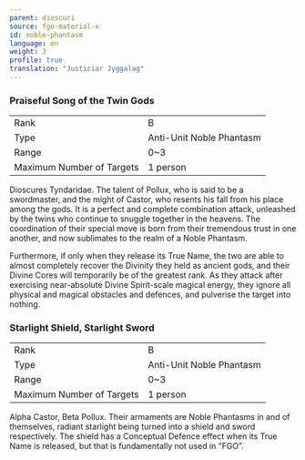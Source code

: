 ```yaml
---
parent: dioscuri
source: fgo-material-x
id: noble-phantasm
language: en
weight: 3
profile: true
translation: "Justiciar Jyggalag"
---
```


### Praiseful Song of the Twin Gods

<table>
  <tr><td>Rank</td><td>B</td></tr>
  <tr><td>Type</td><td>Anti-Unit Noble Phantasm</td></tr>
  <tr><td>Range</td><td>0~3</td></tr>
  <tr><td>Maximum Number of Targets</td><td>1 person</td></tr>
</table>

Dioscures Tyndaridae.
The talent of Pollux, who is said to be a swordmaster, and the might of Castor, who resents his fall from his place among the gods. It is a perfect and complete combination attack, unleashed by the twins who continue to snuggle together in the heavens.
The coordination of their special move is born from their tremendous trust in one another, and now sublimates to the realm of a Noble Phantasm.

Furthermore, if only when they release its True Name, the two are able to almost completely recover the Divinity they held as ancient gods, and their Divine Cores will temporarily be of the greatest rank. As they attack after exercising near-absolute Divine Spirit-scale magical energy, they ignore all physical and magical obstacles and defences, and pulverise the target into nothing.

### Starlight Shield, Starlight Sword

<table>
  <tr><td>Rank</td><td>B</td></tr>
  <tr><td>Type</td><td>Anti-Unit Noble Phantasm</td></tr>
  <tr><td>Range</td><td>0~3</td></tr>
  <tr><td>Maximum Number of Targets</td><td>1 person</td></tr>
</table>

Alpha Castor, Beta Pollux.
Their armaments are Noble Phantasms in and of themselves, radiant starlight being turned into a shield and sword respectively.
The shield has a Conceptual Defence effect when its True Name is released, but that is fundamentally not used in “FGO”.
